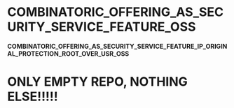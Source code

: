 # __COMBINATORIC_OFFERING_AS_SECURITY_SERVICE_FEATURE_OSS__
__COMBINATORIC_OFFERING_AS_SECURITY_SERVICE_FEATURE_IP_ORIGINAL_PROTECTION_ROOT_OVER_USR_OSS__

# ONLY EMPTY REPO, NOTHING ELSE!!!!!
